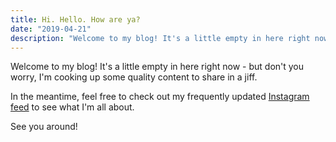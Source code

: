 ```yaml
---
title: Hi. Hello. How are ya?
date: "2019-04-21"
description: "Welcome to my blog! It's a little empty in here right now - but don't you worry, I'm cooking up some quality content to share in a jiff."
---
```


Welcome to my blog! It's a little empty in here right now - but don't you worry, I'm cooking up some quality content to share in a jiff. 

In the meantime, feel free to check out my frequently updated [Instagram feed](https://www.instagram.com/klovey92/) to see what I'm all about.

See you around!